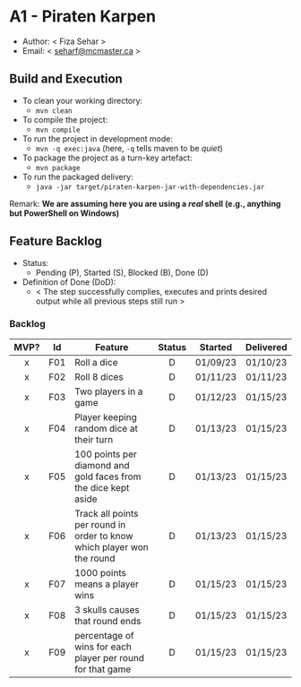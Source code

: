 # A1 - Piraten Karpen

  * Author: < Fiza Sehar >
  * Email: < seharf@mcmaster.ca >

## Build and Execution

  * To clean your working directory:
    * `mvn clean`
  * To compile the project:
    * `mvn compile`
  * To run the project in development mode:
    * `mvn -q exec:java` (here, `-q` tells maven to be _quiet_)
  * To package the project as a turn-key artefact:
    * `mvn package`
  * To run the packaged delivery:
    * `java -jar target/piraten-karpen-jar-with-dependencies.jar` 

Remark: **We are assuming here you are using a _real_ shell (e.g., anything but PowerShell on Windows)**

## Feature Backlog

 * Status: 
   * Pending (P), Started (S), Blocked (B), Done (D)
 * Definition of Done (DoD):
   * < The step successfully complies, executes and prints desired output while all previous steps still run >

### Backlog 


| MVP? | Id  | Feature  | Status  |  Started  | Delivered |
| :-:  |:-:  |---       | :-:     | :-:       | :-:       |
| x   | F01 | Roll a dice |  D | 01/09/23 | 01/10/23 |
| x   | F02 | Roll 8 dices | D | 01/11/23 | 01/11/23 |
| x   | F03 | Two players in a game | D  |  01/12/23 |01/15/23|
| x   | F04 | Player keeping random dice at their turn | D |01/13/23 |01/15/23|
| x   | F05 | 100 points per diamond and gold faces from the dice kept aside | D | 01/13/23|01/15/23|
| x   | F06 | Track all points per round in order to know which player won the round| D | 01/13/23 |01/15/23|
| x   | F07 | 1000 points means a player wins | D | 01/15/23|01/15/23|
| x   | F08 | 3 skulls causes that round ends | D |01/15/23 |01/15/23|
| x   | F09 | percentage of wins for each player per round for that game | D |01/15/23 | 01/15/23|

